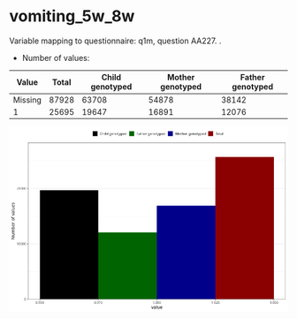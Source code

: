 # vomiting_5w_8w
Variable mapping to questionnaire: q1m, question AA227.
.
- Number of values:

| Value | Total | Child genotyped | Mother genotyped | Father genotyped |
| ----- | ----- | --------------- | ---------------- | ---------------- |
| Missing | 87928 | 63708 | 54878 | 38142 |
| 1 | 25695 | 19647 | 16891 |12076 |



![](vomiting_5w_8w_n.png)



